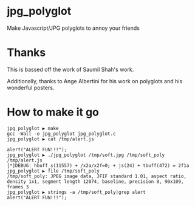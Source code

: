 # jpg_polyglot
Make Javascript/JPG polyglots to annoy your friends

                                                                                
# Thanks
This is bassed off the work of Saumil Shah's work.

Additionally, thanks to Ange Albertini for his work on polyglots and his 
wonderful posters.

# How to make it go
```
jpg_polyglot ▶ make
gcc -Wall -o jpg_polyglot jpg_polyglot.c
jpg_polyglot ▶ cat /tmp/alert.js

alert("ALERT FUN!!!");
jpg_polyglot ▶ ./jpg_polyglot /tmp/soft.jpg /tmp/soft_poly /tmp/alert.js
[*]DEBUG: hbuff_s(11557) + /x2a/x2f=0; + js(24) + tbuff(472) = 2f1a
jpg_polyglot ▶ file /tmp/soft_poly 
/tmp/soft_poly: JPEG image data, JFIF standard 1.01, aspect ratio, density 1x1, segment length 12074, baseline, precision 8, 90x109, frames 3
jpg_polyglot ▶ strings -a /tmp/soft_poly|grep alert
alert("ALERT FUN!!!");
```
